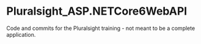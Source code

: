 # Pluralsight_ASP.NETCore6WebAPI

Code and commits for the Pluralsight training - not meant to be a complete application.
